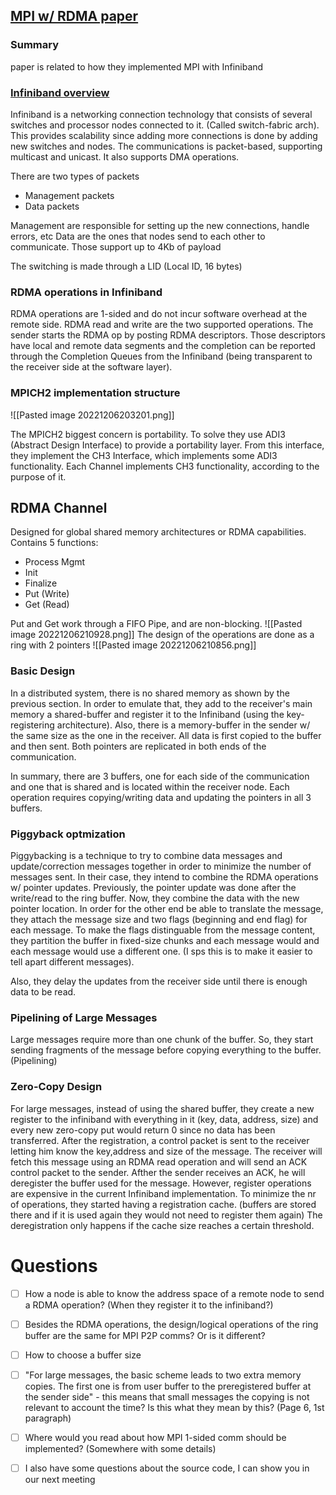 
## [MPI w/ RDMA paper](https://arxiv.org/pdf/cs/0310059.pdf)

### Summary
paper is related to how they implemented MPI with Infiniband

### [Infiniband overview](https://network.nvidia.com/pdf/whitepapers/IB_Intro_WP_190.pdf)

Infiniband is a networking connection technology that consists of several switches and processor nodes connected to it. (Called switch-fabric arch). This provides scalability since adding more connections is done by adding new switches and nodes. The communications is packet-based, supporting multicast and unicast.
It also supports DMA operations.

There are two types of packets
- Management packets
- Data packets

Management are responsible for setting up the new connections, handle errors, etc
Data are the ones that nodes send to each other to communicate. Those support up to 4Kb of payload

The switching is made through a LID (Local ID, 16 bytes)

### RDMA operations in Infiniband
RDMA operations are 1-sided and do not incur software overhead at the remote side.
RDMA read and write are the two supported operations. The sender starts the RDMA op by posting RDMA descriptors. Those descriptors have local and remote data segments and the completion can be reported through the Completion Queues from the Infiniband (being transparent to the receiver side at the software layer).

### MPICH2 implementation structure
![[Pasted image 20221206203201.png]]

The MPICH2 biggest concern is portability. To solve they use ADI3 (Abstract Design Interface) to provide a portability layer. From this interface, they implement the CH3 Interface, which implements some ADI3 functionality. Each Channel implements CH3 functionality, according to the purpose of it.

## RDMA Channel
Designed for global shared memory architectures or RDMA capabilities. Contains 5 functions:
- Process Mgmt
- Init
- Finalize
- Put (Write)
- Get (Read)

Put and Get work through a FIFO Pipe, and are non-blocking. 
![[Pasted image 20221206210928.png]]
The design of the operations are done as a ring with 2 pointers
![[Pasted image 20221206210856.png]]

### Basic Design
In a distributed system, there is no shared memory as shown by the previous section. In order to emulate that, they add to the receiver's main memory a shared-buffer and register it to the Infiniband (using the key-registering architecture). Also, there is a memory-buffer in the sender w/ the same size as the one in the receiver. All data is first copied to the buffer and then sent. Both pointers are replicated in both ends of the communication.

In summary, there are 3 buffers, one for each side of the communication and one that is shared and is located within the receiver node. Each operation requires copying/writing data and updating the pointers in all 3 buffers.



### Piggyback optmization
Piggybacking is a technique to try to combine data messages and update/correction messages together in order to minimize the number of messages sent. In their case, they intend to combine the RDMA operations w/ pointer updates.
Previously, the pointer update was done after the write/read to the ring buffer. Now, they combine the data with the new pointer location. In order for the other end be able to translate the message, they attach the message size and two flags (beginning and end flag) for each message. To make the flags distinguable from the message content, they partition the buffer in fixed-size chunks and each message would and each message would use a different one. (I sps this is to make it easier to tell apart different messages).

Also, they delay the updates from the receiver side until there is enough data to be read.

### Pipelining of Large Messages
Large messages require more than one chunk of the buffer. So, they start sending fragments of the message before copying everything to the buffer. (Pipelining)

### Zero-Copy Design
For large messages, instead of using the shared buffer, they create a new register to the infiniband with everything in it (key, data, address, size) and every new zero-copy put would return 0 since no data has been transferred. After the registration, a control packet is sent to the receiver letting him know the key,address and size of the message.
The receiver will fetch this message using an RDMA read operation and will send an ACK control packet to the sender. Afther the sender receives an ACK, he will deregister the buffer used for the message.
However, register operations are expensive in the current Infiniband implementation. To minimize the nr of operations, they started having a registration cache. (buffers are stored there and if it is used again they would not need to register them again) The deregistration only happens if the cache size reaches a certain threshold.

# Questions
- [ ] How a node is able to know the address space of a remote node to send a RDMA operation? (When they register it to the infiniband?)
- [ ] Besides the RDMA operations, the design/logical operations of the ring buffer are the same for MPI P2P comms? Or is it different?
- [ ] How to choose a buffer size
- [ ] "For large messages, the basic scheme leads to two extra memory copies. The first one is from user buffer to the preregistered buffer at the sender side" - this means that small messages the copying is not relevant to account the time? Is this what they mean by this? (Page 6, 1st paragraph)
- [ ] Where would you read about how MPI 1-sided comm should be implemented? (Somewhere with some details)
- [ ] I also have some questions about the source code, I can show you in our next meeting

